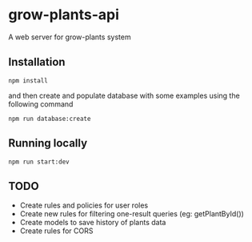 # grow-plants-api

A web server for grow-plants system

## Installation

```
npm install
```

and then create and populate database with some examples using the following command

```
npm run database:create
```

## Running locally

```
npm run start:dev
```

## TODO

- Create rules and policies for user roles
- Create new rules for filtering one-result queries (eg: getPlantById())
- Create models to save history of plants data
- Create rules for CORS
